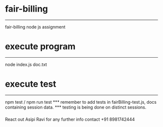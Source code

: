 # fair-billing
---------------
fair-billing node js assignment

# execute program
-----------------
node index.js doc.txt

# execute test
-----------------
npm test / npm run test
*** remember to add tests in fairBilling-test.js, docs containing session data.
*** testing is being done on distinct sessions.


#####
React out Asipi Ravi for any further info 
contact +91 8981742444
#####